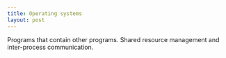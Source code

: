 ```yaml
---
title: Operating systems
layout: post
---
```

Programs that contain other programs. Shared resource management and inter-process communication.
